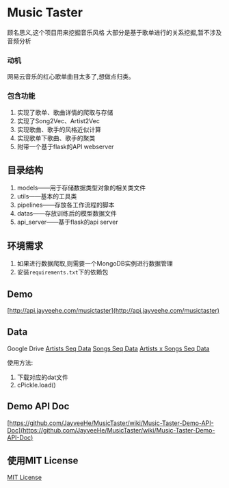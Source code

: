 # Music Taster
顾名思义,这个项目用来挖掘音乐风格
大部分是基于歌单进行的关系挖掘,暂不涉及音频分析

### 动机
网易云音乐的红心歌单曲目太多了,想做点归类。

### 包含功能
1. 实现了歌单、歌曲详情的爬取与存储
2. 实现了Song2Vec、Artist2Vec
3. 实现歌曲、歌手的风格近似计算
4. 实现歌单下歌曲、歌手的聚类
5. 附带一个基于flask的API webserver

## 目录结构
1. models——用于存储数据类型对象的相关类文件
2. utils——基本的工具类
3. pipelines——存放各工作流程的脚本
4. datas——存放训练后的模型数据文件
5. api_server——基于flask的api server

## 环境需求
1. 如果进行数据爬取,则需要一个MongoDB实例进行数据管理
2. 安装`requirements.txt`下的依赖包

## Demo

[http://api.jayveehe.com/musictaster](http://api.jayveehe.com/musictaster)

## Data
Google Drive
[Artists Seq Data](https://drive.google.com/file/d/1fO4BkXBB9Rf5DsF7kggr6lROA4gmAB3Z/view?usp=sharing)
[Songs Seq Data](https://drive.google.com/file/d/1_kwmQ87kz3kHIRcAUdFaXY0_x2KCMyBw/view?usp=sharing)
[Artists x Songs Seq Data](https://drive.google.com/file/d/1IHetYu7Lrd_6jVurmq3_0oZ-OalEk5w2/view?usp=sharing)

使用方法:
1. 下载对应的dat文件
2. cPickle.load()

## Demo API Doc
[https://github.com/JayveeHe/MusicTaster/wiki/Music-Taster-Demo-API-Doc](https://github.com/JayveeHe/MusicTaster/wiki/Music-Taster-Demo-API-Doc)

## 使用MIT License
[MIT License](https://github.com/JayveeHe/MusicTaster/blob/master/LICENSE)

